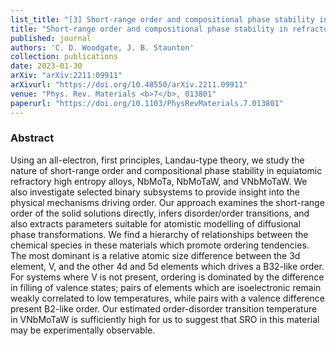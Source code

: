 ```yaml
---
list_title: "[3] Short-range order and compositional phase stability in refractory high-entropy alloys via first-principles theory and atomistic modeling: NbMoTa, NbMoTaW, and VNbMoTaW"
title: "Short-range order and compositional phase stability in refractory high-entropy alloys via first-principles theory and atomistic modeling: NbMoTa, NbMoTaW, and VNbMoTaW"
published: journal
authors: 'C. D. Woodgate, J. B. Staunton'
collection: publications
date: 2023-01-30
arXiv: "arXiv:2211:09911"
arXivurl: "https://doi.org/10.48550/arXiv.2211.09911"
venue: "Phys. Rev. Materials <b>7</b>, 013801"
paperurl: "https://doi.org/10.1103/PhysRevMaterials.7.013801"
---
```


<h3>Abstract</h3>
Using an all-electron, first principles, Landau-type theory, we study the nature of short-range order and compositional phase stability in equiatomic refractory high entropy alloys, NbMoTa, NbMoTaW, and VNbMoTaW. We also investigate selected binary subsystems to provide insight into the physical mechanisms driving order. Our approach examines the short-range order of the solid solutions directly, infers disorder/order transitions, and also extracts parameters suitable for atomistic modelling of diffusional phase transformations. We find a hierarchy of relationships between the chemical species in these materials which promote ordering tendencies. The most dominant is a relative atomic size difference between the 3d element, V, and the other 4d and 5d elements which drives a B32-like order. For systems where V is not present, ordering is dominated by the difference in filling of valence states; pairs of elements which are isoelectronic remain weakly correlated to low temperatures, while pairs with a valence difference present B2-like order. Our estimated order-disorder transition temperature in VNbMoTaW is sufficiently high for us to suggest that SRO in this material may be experimentally observable.
